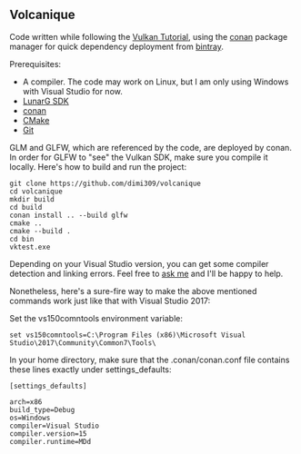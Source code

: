 Volcanique
----------

Code written while following the [Vulkan Tutorial](https://vulkan-tutorial.com/), using the [conan](https://github.com/conan-io/conan) package manager for quick dependency deployment from [bintray](https://bintray.com/conan).

Prerequisites:

- A compiler. The code may work on Linux, but I am only using Windows with Visual Studio for now.
- [LunarG SDK](https://www.lunarg.com/vulkan-sdk/)
- [conan](https://github.com/conan-io/conan)
- [CMake](https://cmake.org/)
- [Git](https://git-scm.com/)

GLM and GLFW, which are referenced by the code, are deployed by conan. In order for GLFW to "see" the Vulkan SDK, make sure you compile it locally. Here's how to build and run the project:

	git clone https://github.com/dimi309/volcanique
	cd volcanique
	mkdir build
	cd build
	conan install .. --build glfw
	cmake ..
	cmake --build .
	cd bin
	vktest.exe

Depending on your Visual Studio version, you can get some compiler detection and linking errors. Feel free to [ask me](https://github.com/dimi309/volcanique/issues) and I'll be happy to help.

Nonetheless, here's a sure-fire way to make the above mentioned commands work just like that with Visual Studio 2017:

Set the vs150comntools environment variable:
	
	set vs150comntools=C:\Program Files (x86)\Microsoft Visual Studio\2017\Community\Common7\Tools\

In your home directory, make sure that the .conan/conan.conf file contains these lines exactly under settings_defaults:

	[settings_defaults]

	arch=x86
	build_type=Debug
	os=Windows
	compiler=Visual Studio
	compiler.version=15
	compiler.runtime=MDd
